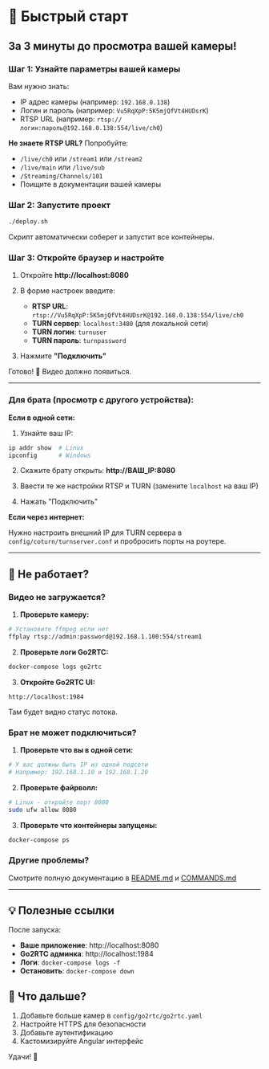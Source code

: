# 🚀 Быстрый старт

## За 3 минуты до просмотра вашей камеры!

### Шаг 1: Узнайте параметры вашей камеры

Вам нужно знать:
- IP адрес камеры (например: `192.168.0.138`)
- Логин и пароль (например: `Vu5RqXpP:5K5mjQfVt4HUDsrK`)
- RTSP URL (например: `rtsp://логин:пароль@192.168.0.138:554/live/ch0`)

**Не знаете RTSP URL?** Попробуйте:
- `/live/ch0` или `/stream1` или `/stream2`
- `/live/main` или `/live/sub`
- `/Streaming/Channels/101`
- Поищите в документации вашей камеры

### Шаг 2: Запустите проект

```bash
./deploy.sh
```

Скрипт автоматически соберет и запустит все контейнеры.

### Шаг 3: Откройте браузер и настройте

1. Откройте **http://localhost:8080**

2. В форме настроек введите:
   - **RTSP URL**: `rtsp://Vu5RqXpP:5K5mjQfVt4HUDsrK@192.168.0.138:554/live/ch0`
   - **TURN сервер**: `localhost:3480` (для локальной сети)
   - **TURN логин**: `turnuser`
   - **TURN пароль**: `turnpassword`

3. Нажмите **"Подключить"**

Готово! 🎉 Видео должно появиться.

---

### Для брата (просмотр с другого устройства):

**Если в одной сети:**

1. Узнайте ваш IP:
```bash
ip addr show  # Linux
ipconfig      # Windows
```

2. Скажите брату открыть: **http://ВАШ_IP:8080**

3. Ввести те же настройки RTSP и TURN (замените `localhost` на ваш IP)

4. Нажать "Подключить"

**Если через интернет:**

Нужно настроить внешний IP для TURN сервера в `config/coturn/turnserver.conf` и пробросить порты на роутере.

---

## 🐛 Не работает?

### Видео не загружается?

1. **Проверьте камеру:**
```bash
# Установите ffmpeg если нет
ffplay rtsp://admin:password@192.168.1.100:554/stream1
```

2. **Проверьте логи Go2RTC:**
```bash
docker-compose logs go2rtc
```

3. **Откройте Go2RTC UI:**
```
http://localhost:1984
```
Там будет видно статус потока.

### Брат не может подключиться?

1. **Проверьте что вы в одной сети:**
```bash
# У вас должны быть IP из одной подсети
# Например: 192.168.1.10 и 192.168.1.20
```

2. **Проверьте файрволл:**
```bash
# Linux - откройте порт 8080
sudo ufw allow 8080
```

3. **Проверьте что контейнеры запущены:**
```bash
docker-compose ps
```

### Другие проблемы?

Смотрите полную документацию в [README.md](README.md) и [COMMANDS.md](COMMANDS.md)

---

## 💡 Полезные ссылки

После запуска:
- **Ваше приложение**: http://localhost:8080
- **Go2RTC админка**: http://localhost:1984
- **Логи**: `docker-compose logs -f`
- **Остановить**: `docker-compose down`

## 🎯 Что дальше?

1. Добавьте больше камер в `config/go2rtc/go2rtc.yaml`
2. Настройте HTTPS для безопасности
3. Добавьте аутентификацию
4. Кастомизируйте Angular интерфейс

Удачи! 🚀
